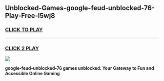 
## Unblocked-Games-google-feud-unblocked-76-Play-Free-l5wj8
<h3>
<a href="https://premium76.site?title=google-feud-unblocked-76&ref=20M">CLICK TO PLAY</a></h3>
<hr>

<h3>
<a href="https://premium76.site?title=google-feud-unblocked-76&ref=20M">CLICK 2 PLAY</a>
  
</h3>

<a href="https://premium76.site?title=google-feud-unblocked-76&ref=19M"><img src="https://clearcache.store/games.png"></a>


**google-feud-unblocked-76 games unblocked: Your Gateway to Fun and Accessible Online Gaming**
